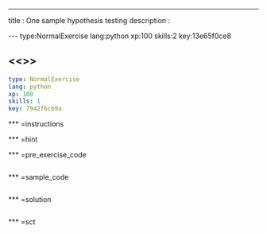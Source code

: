 ---
title       : One sample hypothesis testing
description : 



--- type:NormalExercise lang:python xp:100 skills:2 key:13e65f0ce8
## <<<New Exercise>>>

```yaml
type: NormalExercise
lang: python
xp: 100
skills: 1
key: 7942f6cb9a
```

*** =instructions

*** =hint

*** =pre_exercise_code
```{python}

```

*** =sample_code
```{python}

```

*** =solution
```{python}

```

*** =sct
```{python}

```
